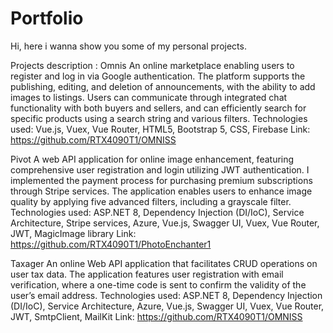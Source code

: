# Portfolio
Hi, here i wanna show you some of my personal projects.

Projects description :
Omnis
An online marketplace enabling users to register and log in via Google authentication. The platform supports the
publishing, editing, and deletion of announcements, with the ability to add images to listings. Users can communicate
through integrated chat functionality with both buyers and sellers, and can efficiently search for specific products using
a search string and various filters.
Technologies used: Vue.js, Vuex, Vue Router, HTML5, Bootstrap 5, CSS, Firebase
Link: https://github.com/RTX4090T1/OMNISS

Pivot
A web API application for online image enhancement, featuring comprehensive user registration and login utilizing JWT
authentication. I implemented the payment process for purchasing premium subscriptions through Stripe services. The
application enables users to enhance image quality by applying five advanced filters, including a grayscale filter.
Technologies used: ASP.NET 8, Dependency Injection (DI/IoC), Service Architecture, Stripe services, Azure, Vue.js,
Swagger UI, Vuex, Vue Router, JWT, MagicImage library
Link: https://github.com/RTX4090T1/PhotoEnchanter1

Taxager
An online Web API application that facilitates CRUD operations on user tax data. The application features user
registration with email verification, where a one-time code is sent to confirm the validity of the user’s email address.
Technologies used: ASP.NET 8, Dependency Injection (DI/IoC), Service Architecture, Azure, Vue.js, Swagger UI, Vuex,
Vue Router, JWT, SmtpClient, MailKit
Link: https://github.com/RTX4090T1/OMNISS
